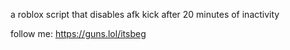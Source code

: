 a roblox script that disables afk kick after 20 minutes of inactivity

follow me: https://guns.lol/itsbeg
